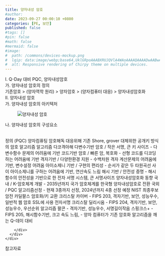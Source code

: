 ```yaml
---
title: 양자내성 암호
#author: 
date: 2023-09-27 00:00:10 +0800
categories: [PE, 보안]
published: false
#tags: []
#pin: false
#math: false
#mermaid: false
#image:
#  path: /commons/devices-mockup.png
#  lqip: data:image/webp;base64,UklGRpoAAABXRUJQVlA4WAoAAAAQAAAADwAABwAAQUxQSDIAAAARL0AmbZurmr57yyIiqE8oiG0bejIYEQTgqiDA9vqnsUSI6H+oAERp2HZ65qP/VIAWAFZQOCBCAAAA8AEAnQEqEAAIAAVAfCWkAALp8sF8rgRgAP7o9FDvMCkMde9PK7euH5M1m6VWoDXf2FkP3BqV0ZYbO6NA/VFIAAAA
#  alt: Responsive rendering of Chirpy theme on multiple devices.
---
```


<div class="post-wrap">
  <div class="para">
    <div class="para-title">
      I. Q-Day 대비 PQC, 양자내성암호
    </div>
    <div class="para-cntnt">
      <div class="para">
        <div class="para-title">
          가. 양자내성 암호의 정의
        </div>
        <div class="para-cntnt">
            기존암호 &gt; (양자역학 원리) &gt; 양자암호 &gt; (양자컴퓨터 대응) &gt; 양자내성암호화
        </div>
      </div>
    </div>
  </div>
  
  <div class="para">
    <div class="para-title">
      II. 양자내성 암호
    </div>
    <div class="para-cntnt">
      <div class="para">
        <div class="para-title">
          가. 양자내성 암호의 아키텍처
        </div>
        <div class="para-cntnt">
          <figure class="post-figure">
            <img src="/assets/img/posts/양자내성-암호.png" alt="양자내성 암호">
<!--            <figcaption>Source: Unveiling the Metaverse: Exploring Emerging Trends, Multifaceted Perspectives, and Future Challenges</figcaption>-->
          </figure>
        </div>
      </div>
      <div class="para">
        <div class="para-title">
          나. 양자내성 암호의 구성요소
        </div>
        <div class="para-cntnt">
          <table class="post-table">
          </table>
          정의 (PQC)
  양자컴퓨팅 암호해독 대응위해 기존 Shore, grover 대체위한 공개키 방식의 암호 알고리즘
알고리즘 다코격아해
  다변수기반 암호 / 작은 서명, 큰 키 사이즈 - 다변수함수 문제의 어려움에 기반
  코드기반 암호 / 빠른 암, 복호화 - 선형 코드를 디코딩하는 어려움에 기반  
  격자기반 / 다양한환경 지원 - 수백차원 격자 계산문제의 어려움에 기반, 변수설정 어려움
  아이소제니 기반 / 구현의 편리성 - 순서가 같은 두 타원곡선 사이 아이소제니를 구하는 어려움에 기반, 연산속도 느림
  해시 기반 / 안전성 증명 - 해시 함수의 안전성을 기반으로 한 전자 서명 시스템, 큰 서명사이즈
양자내성암호화 동향
  국내 / K-암호체계 개발 - 2035년까지 국가 암호체계를 한국형 양자내성암호로 전환
  국외 / PQC 알고리즘선정 - 현재 3종까지 선정, 2024년까지 4종 선정 예정  
NIST 최종후보 암전 카딜팔스
  암호화/키 교환
    크리스탈 카이버 - FIPS 203, 격자기반, 보안, 성능우수, 일반적 웹 암호 SSL에 사용
  전자서명
    크리스탈 딜리시움 - FIPS 204, 격자기반, 보안, 성능우수, 우선순위 알고리즘
    팔콘 - 격자기반, 성능우수, 서명길이작음
    스핑크스+ - FIPS 205, 해시함수기반, 크고 속도 느림, 
- 양자 컴퓨터가 기존 암호화 알고리즘을 깨는 Q-데이 대비

        </div>
      </div>
    </div>
  </div>

  <div class="refr-wrap">
    <div class="refr-title">
        참고자료
    </div>
    <ol class="refr-list">
    <!--    <li>(나현식, 최대선) <a target="_blank" href="https://scienceon.kisti.re.kr/commons/util/originalView.do?cn=JAKO202225948430499&oCn=JAKO202225948430499&dbt=JAKO&journal=NJOU00291864">메타버스 보안 위협 요소 및 대응 방안 검토</a></li>-->
    <!--    <li>(M. Uddin, S. Manickam, H. Ullah, M. Obaidat and A. Dandoush) <a target="_blank" href="https://ieeexplore.ieee.org/abstract/document/10138386">Unveiling the Metaverse: Exploring Emerging Trends, Multifaceted Perspectives, and Future Challenges</a></li>-->
    </ol>
  </div>
</div>
